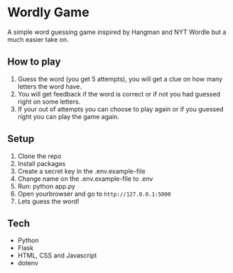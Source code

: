 # Wordly Game

A simple word guessing game inspired by Hangman and NYT Wordle but a much easier take on.

## How to play

1. Guess the word (you get 5 attempts), you will get a clue on how many letters the word have.
2. You will get feedback if the word is correct or if not you had guessed right on some letters.
3. If your out of attempts you can choose to play again or if you guessed right you can play the game again.

## Setup

1. Clone the repo
2. Install packages
3. Create a secret key in the .env.example-file
4. Change name on the .env.example-file to .env
5. Run: python app.py
6. Open yourbrowser and go to `http://127.0.0.1:5000`
7. Lets guess the word!

## Tech

- Python
- Flask
- HTML, CSS and Javascript
- dotenv
